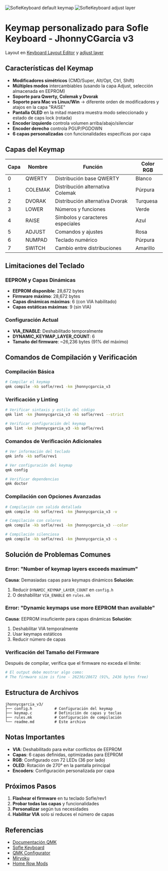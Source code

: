 ![SofleKeyboard default keymap](https://i.imgur.com/MZxVvm9.png)
![SofleKeyboard adjust layer](https://i.imgur.com/f5sKy0I.png)

# Keymap personalizado para Sofle Keyboard - JhonnyCGarcia v3

Layout en [Keyboard Layout Editor](http://www.keyboard-layout-editor.com/#/gifs/76efb423a46cbbea75465cb468eef7ff) y [adjust layer](http://www.keyboard-layout-editor.com/#/gifs/4bcf66f922cfd54da20ba04905d56bd4)

## Características del Keymap

- **Modificadores simétricos** (CMD/Super, Alt/Opt, Ctrl, Shift)
- **Múltiples modos** intercambiables (usando la capa Adjust, selección almacenada en EEPROM)
- **Soporte para Qwerty, Colemak y Dvorak**
- **Soporte para Mac vs Linux/Win** → diferente orden de modificadores y atajos en la capa "RAISE"
- **Pantalla OLED** en la mitad maestra muestra modo seleccionado y estado de caps lock (rotada)
- **Encoder izquierdo** controla volumen arriba/abajo/silenciar
- **Encoder derecho** controla PGUP/PGDOWN
- **6 capas personalizadas** con funcionalidades específicas por capa

## Capas del Keymap

| Capa | Nombre | Función | Color RGB |
|------|--------|---------|-----------|
| 0 | QWERTY | Distribución base QWERTY | Blanco |
| 1 | COLEMAK | Distribución alternativa Colemak | Púrpura |
| 2 | DVORAK | Distribución alternativa Dvorak | Turquesa |
| 3 | LOWER | Números y funciones | Verde |
| 4 | RAISE | Símbolos y caracteres especiales | Azul |
| 5 | ADJUST | Comandos y ajustes | Rosa |
| 6 | NUMPAD | Teclado numérico | Púrpura |
| 7 | SWITCH | Cambio entre distribuciones | Amarillo |

## Limitaciones del Teclado

### EEPROM y Capas Dinámicas
- **EEPROM disponible**: 28,672 bytes
- **Firmware máximo**: 28,672 bytes
- **Capas dinámicas máximas**: 6 (con VIA habilitado)
- **Capas estáticas máximas**: 9 (sin VIA)

### Configuración Actual
- **VIA_ENABLE**: Deshabilitado temporalmente
- **DYNAMIC_KEYMAP_LAYER_COUNT**: 6
- **Tamaño del firmware**: ~26,236 bytes (91% del máximo)

## Comandos de Compilación y Verificación

### Compilación Básica
```bash
# Compilar el keymap
qmk compile -kb sofle/rev1 -km jhonnycgarcia_v3
```

### Verificación y Linting
```bash
# Verificar sintaxis y estilo del código
qmk lint -km jhonnycgarcia_v3 -kb sofle/rev1 --strict

# Verificar configuración del keymap
qmk lint -km jhonnycgarcia_v3 -kb sofle/rev1
```

### Comandos de Verificación Adicionales
```bash
# Ver información del teclado
qmk info -kb sofle/rev1

# Ver configuración del keymap
qmk config

# Verificar dependencias
qmk doctor
```

### Compilación con Opciones Avanzadas
```bash
# Compilación con salida detallada
qmk compile -kb sofle/rev1 -km jhonnycgarcia_v3 -v

# Compilación con colores
qmk compile -kb sofle/rev1 -km jhonnycgarcia_v3 --color

# Compilación silenciosa
qmk compile -kb sofle/rev1 -km jhonnycgarcia_v3 -s
```

## Solución de Problemas Comunes

### Error: "Number of keymap layers exceeds maximum"
**Causa**: Demasiadas capas para keymaps dinámicos
**Solución**: 
1. Reducir `DYNAMIC_KEYMAP_LAYER_COUNT` en `config.h`
2. O deshabilitar `VIA_ENABLE` en `rules.mk`

### Error: "Dynamic keymaps use more EEPROM than available"
**Causa**: EEPROM insuficiente para capas dinámicas
**Solución**: 
1. Deshabilitar VIA temporalmente
2. Usar keymaps estáticos
3. Reducir número de capas

### Verificación del Tamaño del Firmware
Después de compilar, verifica que el firmware no exceda el límite:
```bash
# El output debe mostrar algo como:
# The firmware size is fine - 26236/28672 (91%, 2436 bytes free)
```

## Estructura de Archivos

```
jhonnycgarcia_v3/
├── config.h          # Configuración del keymap
├── keymap.c          # Definición de capas y teclas
├── rules.mk          # Configuración de compilación
└── readme.md         # Este archivo
```

## Notas Importantes

- **VIA**: Deshabilitado para evitar conflictos de EEPROM
- **Capas**: 6 capas definidas, optimizadas para EEPROM
- **RGB**: Configurado con 72 LEDs (36 por lado)
- **OLED**: Rotación de 270° en la pantalla principal
- **Encoders**: Configuración personalizada por capa

## Próximos Pasos

1. **Flashear el firmware** en tu teclado Sofle/rev1
2. **Probar todas las capas** y funcionalidades
3. **Personalizar** según tus necesidades
4. **Habilitar VIA** solo si reduces el número de capas

## Referencias

- [Documentación QMK](https://docs.qmk.fm/)
- [Sofle Keyboard](https://github.com/josefadamcik/SofleKeyboard)
- [QMK Configurator](https://config.qmk.fm/)
- [Miryoku](https://github.com/manna-harbour/miryoku)
- [Home Row Mods](https://precondition.github.io/home-row-mods)

